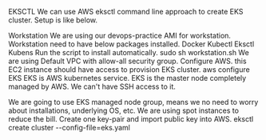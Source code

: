 EKSCTL
We can use AWS eksctl command line approach to create EKS cluster. Setup is like below.

Workstation
We are using our devops-practice AMI for workstation.
Workstation need to have below packages installed.
Docker
Kubectl
Eksctl
Kubens Run the script to install automatically.
sudo sh workstation.sh
We are using Default VPC with allow-all security group.
Configure AWS. this EC2 instance should have access to provision EKS cluster.
aws configure
EKS
EKS is AWS kubernetes service. EKS is the master node completely managed by AWS. We can't have SSH access to it.

We are going to use EKS managed node group, means we no need to worry about installations, underlying OS, etc.
We are using spot instances to reduce the bill.
Create one key-pair and import public key into AWS.
eksctl create cluster --config-file=eks.yaml
